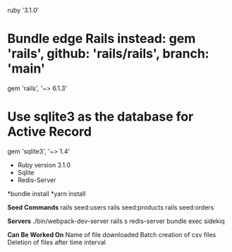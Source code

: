 ruby '3.1.0'

# Bundle edge Rails instead: gem 'rails', github: 'rails/rails', branch: 'main'
gem 'rails', '~> 6.1.3'
# Use sqlite3 as the database for Active Record
gem 'sqlite3', '~> 1.4'

* Ruby version 3.1.0
* Sqlite
* Redis-Server

*bundle install
*yarn install

**Seed Commands**
rails seed:users
rails seed:products
rails seed:orders

**Servers**
./bin/webpack-dev-server
rails s
redis-server
bundle exec sidekiq

**Can Be Worked On**
Name of file downloaded
Batch creation of csv files
Deletion of files after time interval